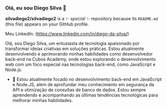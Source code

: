 ### Olá, eu sou Diego Silva 👋

**silvadiego2/silvadiego2** is a ✨ _special_ ✨ repository because its `README.md` (this file) appears on your GitHub profile.

Meu LinkedIn: (https://www.linkedin.com/in/diego-da-silva/)

Olá, sou Diego Silva, um entusiasta de tecnologia apaixonado por transformar ideias criativas em soluções práticas. Estou atualmente desenvolvendo e aprimorando minhas habilidades como desenvolvedor back-end na Cubos Academy, onde estou explorando o desenvolvimento web com um foco especial nas tecnologias back-end, como JavaScript e Node.js.

- 🔭 Estou atualmente focado no desenvolvimento back-end em JavaScript e Node.JS, além de aprofundar meu conhecimento em segurança da API e otimização de consultas de banco de dados. Estou sempre aprendendo e acompanhando as últimas tendências tecnológicas para melhorar minhas habilidades.

<!--
- 🌱 I’m currently learning ...
- 👯 I’m looking to collaborate on ...
- 🤔 I’m looking for help with ...
- 💬 Ask me about ...
- 📫 How to reach me: ...
- 😄 Pronouns: ...
- ⚡ Fun fact: ...
-->
